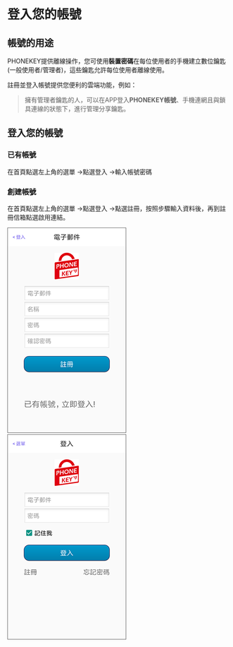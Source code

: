 # 登入您的帳號

## 帳號的用途

PHONEKEY提供離線操作，您可使用**裝置密碼**在每位使用者的手機建立數位鑰匙\(一般使用者/管理者\)，這些鑰匙允許每位使用者離線使用。

註冊並登入帳號提供您便利的雲端功能，例如：

> 擁有管理者鑰匙的人，可以在APP登入**PHONEKEY帳號**、手機連網且與鎖具連線的狀態下，進行管理分享鑰匙。

## 登入您的帳號

### 已有帳號

在首頁點選左上角的選單 -&gt;點選登入 -&gt;輸入帳號密碼

### 創建帳號

在首頁點選左上角的選單 -&gt;點選登入 -&gt;點選註冊，按照步驟輸入資料後，再到註冊信箱點選啟用連結。

![](../.gitbook/assets/screenshot_2018-12-21-13-18-00-462_com.userstar.phonekey.png) ![](../.gitbook/assets/screenshot_2018-12-21-13-17-49-005_com.userstar.phonekey.png)


